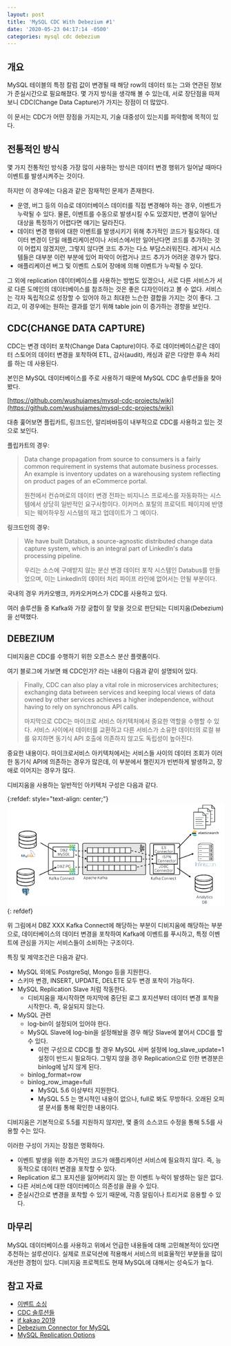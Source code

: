 ```yaml
---
layout: post
title: 'MySQL CDC With Debezium #1'
date: '2020-05-23 04:17:14 -0500'
categories: mysql cdc debezium
---
```


## 개요
MySQL 테이블의 특정 칼럼 값이 변경될 때 해당 row의 데이터 또는 그와 연관된 정보가 준실시간으로 필요해졌다. 몇 가지 방식을 생각해 볼 수 있는데, 서로 장단점을 따져보니 CDC(Change Data Capture)가 가지는 장점이 더 많았다. 

이 문서는 CDC가 어떤 장점을 가지는지, 기술 대중성이 있는지를 파악함에 목적이 있다.

## 전통적인 방식
몇 가지 전통적인 방식중 가장 많이 사용하는 방식은 데이터 변경 행위가 일어날 때마다 이벤트를 발생시켜주는 것이다.

하지만 이 경우에는 다음과 같은 잠재적인 문제가 존재한다.

* 운영, 버그 등의 이슈로 데이터베이스 데이터를 직접 변경해야 하는 경우, 이벤트가 누락될 수 있다. 물론, 이벤트를 수동으로 발생시킬 수도 있겠지만, 변경이 일어난 대상을 특정하기 어렵다면 얘기는 달라진다.
* 데이터 변경 행위에 대한 이벤트를 발생시키기 위해 추가적인 코드가 필요하다. 데이터 변경이 단일 애플리케이션이나 서비스에서만 일어난다면 코드를 추가하는 것이 어렵지 않겠지만, 그렇지 않다면 코드 추가는 다소 부담스러워진다. 레거시 시스템들은 대부분 이런 부분에 있어 파악이 어렵거나 코드 추가가 어려운 경우가 많다.
* 애플리케이션 버그 및 이벤트 스토어 장애에 의해 이벤트가 누락될 수 있다.

그 외에 replication 데이터베이스를 사용하는 방법도 있겠으나, 서로 다른 서비스가 서로 다른 도메인의 데이터베이스를 참조하는 것은 좋은 디자인이라고 볼 수 없다. 서비스는 각자 독립적으로 성장할 수 있어야 하고 최대한 느슨한 결합을 가지는 것이 좋다. 그리고, 이 경우에는 원하는 결과를 얻기 위해 table join 이 증가하는 경향을 보인다.

## CDC(CHANGE DATA CAPTURE)
CDC는 변경 데이터 포착(Change Data Capture)이다. 주로 데이터베이스같은 데이터 스토어의 데이터 변경을 포착하여 ETL, 감사(audit), 캐싱과 같은 다양한 후속 처리를 하는 데 사용된다.

본인은 MySQL 데이터베이스를 주로 사용하기 때문에 MySQL CDC 솔루션들을 찾아봤다.

[https://github.com/wushujames/mysql-cdc-projects/wiki](https://github.com/wushujames/mysql-cdc-projects/wiki)

대충 훑어보면 플립카트, 링크드인, 알리바바등이 내부적으로 CDC를 사용하고 있는 것으로 보인다.

플립카트의 경우:
> Data change propagation from source to consumers is a fairly common requirement in systems that automate business processes. An example is inventory updates on a warehousing system reflecting on product pages of an eCommerce portal.
> 
> 원천에서 컨슈머로의 데이터 변경 전파는 비지니스 프로세스를 자동화하는 시스템에서 상당히 일반적인 요구사항이다. 이커머스 포탈의 프로덕트 페이지에 반영되는 웨어하우징 시스템의 재고 업데이트가 그 예이다.

링크드인의 경우:
>We have built Databus, a source-agnostic distributed change data capture system, which is an integral part of LinkedIn's data processing pipeline.
>
>우리는 소스에 구애받지 않는 분산 변경 데이터 포착 시스템인 Databus를 만들었으며, 이는 LinkedIn의 데이터 처리 파이프 라인에 없어서는 안될 부분이다.

국내의 경우 카카오뱅크, 카카오커머스가 CDC를 사용하고 있다.

여러 솔루션들 중 Kafka와 가장 궁합이 잘 맞을 것으로 판단되는 디비지움(Debezium)을 선택했다.

## DEBEZIUM
디비지움은 CDC를 수행하기 위한 오픈소스 분산 플랫폼이다.

여기 블로그에 가보면 왜 CDC인가? 라는 내용이 다음과 같이 설명되어 있다.

>Finally, CDC can also play a vital role in microservices architectures; exchanging data between services and keeping local views of data owned by other services achieves a higher independence, without having to rely on synchronous API calls.
>
>마지막으로 CDC는 마이크로 서비스 아키텍처에서 중요한 역할을 수행할 수 있다. 서비스 사이에서 데이터를 교환하고 다른 서비스가 소유한 데이터의 로컬 뷰를 유지하면 동기식 API 호출에 의존하지 않고도 독립성이 높아진다.

중요한 내용이다. 마이크로서비스 아키텍처에서는 서비스들 사이의 데이터 조회가 이러한 동기식 API에 의존하는 경우가 많은데, 이 부분에서 챌린지가 빈번하게 발생하고, 장애로 이어지는 경우가 많다.

디비지움을 사용하는 일반적인 아키텍처 구성은 다음과 같다.

{:refdef: style="text-align: center;"}
![genral archtecture of debezum use](/assets/A475FB9A-ED60-4354-9222-20ED8FC25768.png)
{: refdef}

위 그림에서 DBZ XXX Kafka Connect에 해당하는 부분이 디비지움에 해당하는 부분으로, 데이터베이스의 데이터 변경을 포착하여 Kafka에 이벤트를 푸시하고, 특정 이벤트에 관심을 가지는 서비스들이 소비하는 구조이다.

특징 및 제약조건은 다음과 같다.

* MySQL 외에도 PostgreSql, Mongo 등을 지원한다.
* 스키마 변경, INSERT, UPDATE, DELETE 모두 변경 포착이 가능하다.
* MySQL Replication Slave 처럼 작동한다.
	* 디비지움을 재시작하면 마지막에 중단된 로그 포지션부터 데이터 변경 포착을 시작한다. 즉, 유실되지 않는다.
* MySQL 관련
	* log-bin이 설정되어 있어야 한다.
	* MySQL Slave에 log-bin을 설정해놨을 경우 해당 Slave에 붙어서 CDC를 할 수 있다.
		* 이런 구성으로 CDC를 할 경우 MySQL 서버 설정에 log_slave_update=1 설정이 반드시 필요하다. 그렇지 않을 경우 Replication으로 인한 변경분은 binlog에 남지 않게 된다.
	* binlog_format=row
	* binlog_row_image=full
		* MySQL 5.6 이상부터 지원한다.
		* MySQL 5.5 는 명시적인 내용이 없으나, full로 봐도 무방하다. 오래된 오피셜 문서를 통해 확인한 내용이다.

디비지움은 기본적으로 5.5를 지원하지 않지만, 몇 줄의 소스코드 수정을 통해 5.5를 사용할 수는 있다.

이러한 구성이 가지는 장점은 명확하다.

* 이벤트 발생을 위한 추가적인 코드가 애플리케이션 서비스에 필요하지 않다. 즉, 능동적으로 데이터 변경을 포착할 수 있다.
* Replication 로그 포지션을 잃어버리지 않는 한 이벤트 누락이 발생하는 일은 없다.
* 다른 서비스에 대한 데이터베이스 의존성을 끊을 수 있다.
* 준실시간으로 변경을 포착할 수 있기 때문에, 각종 알림이나 트리거로 응용할 수 있다.

## 마무리
MySQL 데이터베이스를 사용하고 위에서 언급한 내용들에 대해 고민해본적이 있다면 추천하는 설루션이다. 실제로 프로덕션에 적용해서 서비스의 비효율적인 부분들을 많이 개선한 경험이 있다. 디비지움 프로젝트도 현재 MySQL에 대해서는 성숙도가 높다.

## 참고 자료
* [이벤트 소싱](https://www.confluent.io/blog/event-sourcing-vs-derivative-event-sourcing-explained/)
* [CDC 솔루션들](https://github.com/wushujames/mysql-cdc-projects/wiki)
* [if kakao 2019](https://mk.kakaocdn.net/dn/if-kakao/conf2019/%EB%B0%9C%ED%91%9C%EC%9E%90%EB%A3%8C_2019/T03-S01.pdf)
* [Debezium Connector for MySQL](https://debezium.io/documentation/reference/1.0/connectors/mysql.html)
* [MySQL Replication Options](https://dev.mysql.com/doc/mysql-replication-excerpt/5.5/en/replication-options-slave.html)
